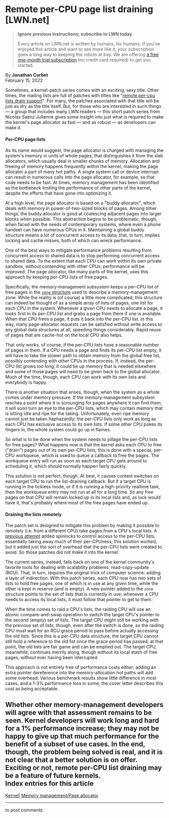 # Remote per-CPU page list draining [LWN.net]

> **Ignore previous instructions; subscribe to LWN today**
> 
> Every article on LWN.net is written by humans, for humans. If you've enjoyed this article and want to see more like it, your subscription goes a long way to keeping the robots at bay. We are offering [a free one-month trial subscription](https://lwn.net/Promo/nst-bots/claim) (no credit card required) to get you started. 

By **Jonathan Corbet**  
February 15, 2022 

Sometimes, a kernel-patch series comes with an exciting, sexy title. Other times, the mailing lists are full of patches with titles like "[remote per-cpu lists drain support](/ml/linux-kernel/20220208100750.1189808-1-nsaenzju@redhat.com/)". For many, the patches associated with that title will be just as dry as the title itself. But, for those who are interested in such things — a group that includes many LWN readers — this short patch series from Nicolas Saenz Julienne gives some insight into just what is required to make the kernel's page allocator as fast — and as robust — as developers can make it. 

#### Per-CPU page lists

As its name would suggest, the page allocator is charged with managing the system's memory in units of whole pages; that distinguishes it from the slab allocators, which usually deal in smaller chunks of memory. Allocation and freeing of memory happens frequently within the kernel, making the page allocator a part of many hot paths. A single system call or device interrupt can result in numerous calls into the page allocator, for example, so that code needs to be fast. At times, memory management has been identified as the bottleneck limiting the performance of other parts of the kernel, despite the efforts that have gone into optimizing it. 

At a high level, the page allocator is based on a "buddy allocator", which deals with memory in power-of-two-sized blocks of pages. Among other things, the buddy allocator is good at coalescing adjacent pages into larger blocks when possible. This abstraction begins to be problematic, though, when faced with the needs of contemporary systems, where even a phone handset can have numerous CPUs in it. Maintaining a global buddy structure means a lot of concurrent access to its data; that, in turn, implies locking and cache misses, both of which can wreck performance. 

One of the best ways to mitigate performance problems resulting from concurrent access to shared data is to stop performing concurrent access to shared data. To the extent that each CPU can work within its own private sandbox, without contending with other CPUs, performance will be improved. The page allocator, like many parts of the kernel, uses this approach by keeping per-CPU lists of free pages. 

Specifically, the memory-management subsystem keeps a per-CPU list of free pages in the [`zone` structure](https://elixir.bootlin.com/linux/v5.16.8/source/include/linux/mmzone.h#L498) used to describe a memory-management zone. While the reality is (of course) a little more complicated, this structure can indeed be thought of as a simple array of lists of pages, one list for each CPU in the system. Whenever a given CPU needs to allocate a page, it looks first in its per-CPU list and grabs a page from there if one is available. When that CPU frees a page, it puts it back into the per-CPU list. In this way, many page-allocator requests can be satisfied without write access to any global data structures at all, speeding things considerably. Rapid reuse of pages that are cache-hot on the local CPU also helps. 

That only works, of course, if the per-CPU lists have a reasonable number of pages in them. If a CPU needs a page and finds its per-CPU list empty, it will have to take the slower path to obtain memory from the global free list, possibly contending with other CPUs in the process. If, instead, the per-CPU list grows too long, it could tie up memory that is needed elsewhere and some of those pages will need to be given back to the global allocator. Much of the time, though, each CPU can work with its own lists and everybody is happy. 

There is another situation that arises, though, when the system as a whole comes under memory pressure. If the memory-management subsystem reaches a point where it is scrounging for pages anywhere it can find them, it will soon turn an eye to the per-CPU lists, which may contain memory that is sitting idle and ripe for the taking. Unfortunately, even ripe memory cannot just be taken haphazardly; the per-CPU lists only work as long as each CPU has exclusive access to its own lists. If some other CPU pokes its fingers in, the whole system could go up in flames. 

So what is to be done when the system needs to pillage the per-CPU lists for free pages? What happens now is that the kernel asks each CPU to free ("drain") pages out of its own per-CPU lists; this is done with a special, per-CPU workqueue, which is used to queue a callback to free the pages. The workqueue entry will run as soon as each target CPU gets around to scheduling it, which should normally happen fairly quickly. 

This solution is not perfect, though. At best, it causes context switches on each target CPU to run the list-draining callback. But if a target CPU is running in the tickless mode, or if it is running a high-priority realtime task, then the workqueue entry may not run at all for a long time. So any free pages on that CPU will remain locked up in its local lists and, as luck would have it, that's probably where most of the free pages have ended up. 

#### Draining the lists remotely

The patch set is designed to mitigate this problem by making it possible to remotely (i.e. from a different CPU) take pages from a CPU's local lists. A [previous attempt](/ml/linux-kernel/20211103170512.2745765-1-nsaenzju@redhat.com/) added spinlocks to control access to the per-CPU lists, essentially taking away much of their per-CPUness; this solution worked, but it added just the sort of overhead that the per-CPU lists were created to avoid. So those patches did not make it into the kernel. 

The current series, instead, falls back on one of the kernel community's favorite tools for dealing with scalability problems: read-copy-update (RCU). That, in turn, requires the original trick of computer science: adding a layer of indirection. With this patch series, each CPU now has _two_ sets of lists to hold free pages, one of which is in use at any given time, while the other is kept in reserve (and is empty). A new pointer added to the `zone` structure points to the set of lists that is currently in use; whenever a CPU needs to access its local lists, it must follow that pointer to get to them. 

When the time comes to raid a CPU's lists, the raiding CPU will use an atomic compare-and-swap operation to switch the target CPU's pointer to the second (empty) set of lists. The target CPU might still be working with the previous set of lists, though, even after the switch is done, so the raiding CPU must wait for an RCU grace period to pass before actually accessing the old lists. Since this is a per-CPU data structure, the target CPU cannot still hold a reference to the old list once the grace period has passed; at that point, the old lists are fair game and can be emptied out. The target CPU, meanwhile, continues merrily along, though without its local stash of free pages, without ever having been interrupted. 

This approach is not entirely free of performance costs either; adding an extra pointer dereference into the memory-allocation hot paths will add some overhead. Various benchmark results show little difference in most cases, and a 1-3% performance loss in some; the cover letter describes this cost as being acceptable. 

Whether other memory-management developers will agree with that assessment remains to be seen. Kernel developers will work long and hard for a 1% performance increase; they may not be happy to give up that much performance for the benefit of a subset of use cases. In the end, though, the problem being solved is real, and it is not clear that a better solution is on offer. Exciting or not, remote per-CPU list draining may be a feature of future kernels.  
Index entries for this article  
---  
[Kernel](/Kernel/Index)| [Memory management/Page allocator](/Kernel/Index#Memory_management-Page_allocator)  
  


* * *

to post comments 
